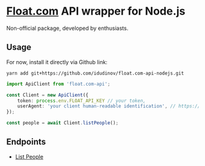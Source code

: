 # [Float.com](https://dev.float.com/) API wrapper for Node.js

Non-official package, developed by enthusiasts.

## Usage

For now, install it directly via Github link:

```
yarn add git+https://github.com/idudinov/float.com-api-nodejs.git
```

```typescript
import ApiClient from 'float.com-api';

const Client = new ApiClient({
    token: process.env.FLOAT_API_KEY // your token,
    userAgent: 'your client human-readable identification', // https://dev.float.com/overview_authentication.html#identify-yourself
});

const people = await Client.listPeople();

```


## Endpoints

* [List People](https://dev.float.com/api_reference.html#!/People/getPeople)

